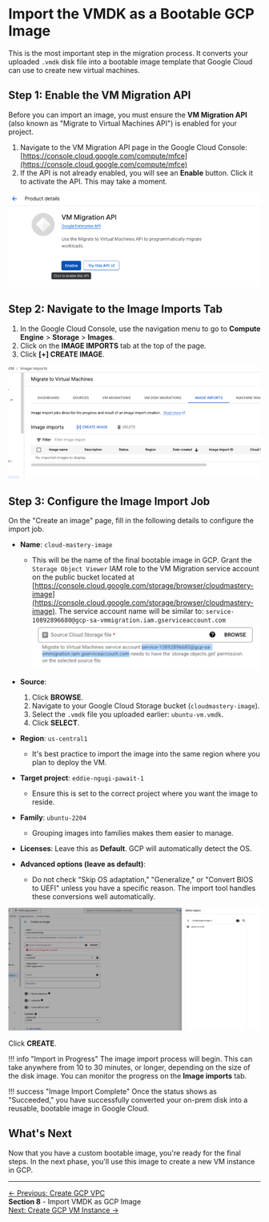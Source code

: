 # Import the VMDK as a Bootable GCP Image

This is the most important step in the migration process. It converts your uploaded `.vmdk` disk file into a bootable image template that Google Cloud can use to create new virtual machines.

## Step 1: Enable the VM Migration API

Before you can import an image, you must ensure the **VM Migration API** (also known as "Migrate to Virtual Machines API") is enabled for your project.

1.  Navigate to the VM Migration API page in the Google Cloud Console:
    [https://console.cloud.google.com/compute/mfce](https://console.cloud.google.com/compute/mfce)
2.  If the API is not already enabled, you will see an **Enable** button. Click it to activate the API. This may take a moment.

![Enable VM Migration API](assets/images/enable-vm-migration.png)

## Step 2: Navigate to the Image Imports Tab

1.  In the Google Cloud Console, use the navigation menu to go to **Compute Engine** > **Storage** > **Images**.
2.  Click on the **IMAGE IMPORTS** tab at the top of the page.
3.  Click **[+] CREATE IMAGE**.

![Navigate to Image Imports](assets/images/create-image.png)

## Step 3: Configure the Image Import Job

On the "Create an image" page, fill in the following details to configure the import job.

*   **Name**: `cloud-mastery-image`
    *   This will be the name of the final bootable image in GCP.
    Grant the `Storage Object Viewer` IAM role to the VM Migration service account on the public bucket located at [https://console.cloud.google.com/storage/browser/cloudmastery-image](https://console.cloud.google.com/storage/browser/cloudmastery-image).
    The service account name will be similar to: `service-10892896680@gcp-sa-vmmigration.iam.gserviceaccount.com`
    ![sa-account](assets/images/image-sa-account.png)

*   **Source**:
    1.  Click **BROWSE**.
    2.  Navigate to your Google Cloud Storage bucket (`cloudmastery-image`).
    3.  Select the `.vmdk` file you uploaded earlier: `ubuntu-vm.vmdk`.
    4.  Click **SELECT**.

*   **Region**: `us-central1`
    *   It's best practice to import the image into the same region where you plan to deploy the VM.

*   **Target project**: `eddie-ngugi-pawait-1`
    *   Ensure this is set to the correct project where you want the image to reside.

*   **Family**: `ubuntu-2204`
    *   Grouping images into families makes them easier to manage.

*   **Licenses**: Leave this as **Default**. GCP will automatically detect the OS.

*   **Advanced options (leave as default)**:
    *   Do not check "Skip OS adaptation," "Generalize," or "Convert BIOS to UEFI" unless you have a specific reason. The import tool handles these conversions well automatically.

![Configure Image Import](assets/images/ubuntu-vm-dk.png)

  Click **CREATE**.

!!! info "Import in Progress"
    The image import process will begin. This can take anywhere from 10 to 30 minutes, or longer, depending on the size of the disk image. You can monitor the progress on the **Image imports** tab.

!!! success "Image Import Complete"
    Once the status shows as "Succeeded," you have successfully converted your on-prem disk into a reusable, bootable image in Google Cloud.

## What's Next

Now that you have a custom bootable image, you're ready for the final steps. In the next phase, you'll use this image to create a new VM instance in GCP.

---

<div class="page-nav">
  <div class="nav-item">
    <a href="../migration-create-vpc/" class="btn-secondary">← Previous: Create GCP VPC</a>
  </div>
  <div class="nav-item">
    <span><strong>Section 8</strong> - Import VMDK as GCP Image</span>
  </div>
  <div class="nav-item">
    <a href="../migration-create-vm/" class="btn-primary">Next: Create GCP VM Instance →</a>
  </div>
</div>